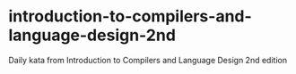 # introduction-to-compilers-and-language-design-2nd
Daily kata from Introduction to Compilers and Language Design 2nd edition

